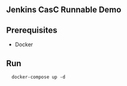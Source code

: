 Jenkins CasC Runnable Demo
--------------------------

## Prerequisites

- Docker

## Run

```
  docker-compose up -d
```
